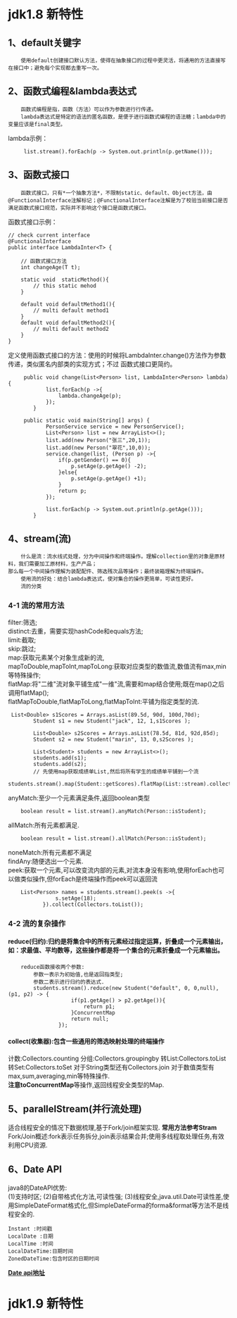 # jdk1.8 新特性

## 1、default关键字
        使用default创建接口默认方法，使得在抽象接口的过程中更灵活，将通用的方法直接写在接口中；避免每个实现都去重写一次。
    
## 2、函数式编程&lambda表达式
        函数式编程是指，函数（方法）可以作为参数进行行传递。
        lambda表达式是特定的语法的匿名函数，是便于进行函数式编程的语法糖；lambda中的变量应该是final类型。
lambda示例：
```
     list.stream().forEach(p -> System.out.println(p.getName()));
```
    
## 3、函数式接口
        函数式接口，只有*一个抽象方法*，不限制static、default、Object方法，由@FunctionalInterface注解标记；@FunctionalInterface注解是为了校验当前接口是否
    满足函数式接口规范，实际并不影响这个接口是函数式接口。
函数式接口示例：
```
// check current interface
@FunctionalInterface
public interface LambdaInter<T> {

    // 函数式接口方法
    int changeAge(T t);

    static void  staticMethod(){
        // this static mehod
    }

    default void defaultMethod1(){
        // multi default method1
    }
    default void defaultMethod2(){
        // multi default method2
    }
}
```
定义使用函数式接口的方法：使用的时候将LambdaInter.change()方法作为参数传递，类似匿名内部类的实现方式；不过
函数式接口更简约。
```
     public void change(List<Person> list, LambdaInter<Person> lambda){
            list.forEach(p ->{
                lambda.changeAge(p);
            });
        }
    
     public static void main(String[] args) {
            PersonService service = new PersonService();
            List<Person> list = new ArrayList<>();
            list.add(new Person("张三",20,1));
            list.add(new Person("翠花",10,0));
            service.change(list, (Person p) ->{
                if(p.getGender() == 0){
                    p.setAge(p.getAge() -2);
                }else{
                    p.setAge(p.getAge() +1);
                }
                return p;
            });
    
            list.forEach(p -> System.out.println(p.getAge()));
        }
```

## 4、stream(流)
        什么是流：流水线式处理，分为中间操作和终端操作。理解collection里的对象是原材料，我们需要加工原材料，生产产品；
    那么每一个中间操作理解为装配配件、筛选残次品等操作；最终装箱理解为终端操作。
        使用流的好处：结合lambda表达式，使对集合的操作更简单，可读性更好。
        流的分类
        
### 4-1 流的常用方法
filter:筛选;  
distinct:去重，需要实现hashCode和equals方法;  
limit:截取;  
skip:跳过;  
map:获取元素某个对象生成新的流,  
mapToDouble,mapToInt,mapToLong:获取对应类型的数值流,数值流有max,min等特殊操作;  
flatMap:将"二维"流对象平铺生成"一维"流,需要和map结合使用;既在map()之后调用flatMap();  
flatMapToDouble,flatMapToLong,flatMapToInt:平铺为指定类型的流.
```
 List<Double> s1Scores = Arrays.asList(89.5d, 90d, 100d,70d);
        Student s1 = new Student("jack", 12, 1,s1Scores );

        List<Double> s2Scores = Arrays.asList(78.5d, 81d, 92d,85d);
        Student s2 = new Student("marin", 13, 0,s2Scores );

        List<Student> students = new ArrayList<>();
        students.add(s1);
        students.add(s2);
        // 先使用map获取成绩单List,然后将所有学生的成绩单平铺到一个流
        students.stream().map(Student::getScores).flatMap(List::stream).collect(Collectors.toList());
```
anyMatch:至少一个元素满足条件,返回boolean类型  
```
    boolean result = list.stream().anyMatch(Person::isStudent);
```
allMatch:所有元素都满足.  
```
    boolean result = list.stream().allMatch(Person::isStudent);
```
noneMatch:所有元素都不满足  
findAny:随便选出一个元素.  
peek:获取一个元素,可以改变流内部的元素,对流本身没有影响,使用forEach也可以做类似操作,但forEach是终端操作而peek可以返回流
```   
    List<Person> names = students.stream().peek(s ->{
               s.setAge(18);
           }).collect(Collectors.toList());
```

### 4-2 流的复杂操作
#### reduce(归约):归约是将集合中的所有元素经过指定运算，折叠成一个元素输出，如：求最值、平均数等，这些操作都是将一个集合的元素折叠成一个元素输出。
```aid23
    reduce函数接收两个参数:
        参数一表示为初始值,也是返回指类型;
        参数二表示进行归约的表达式.
        students.stream().reduce(new Student("default", 0, 0,null), (p1, p2) -> {
                    if(p1.getAge() > p2.getAge()){
                        return p1;
                    }ConcurrentMap
                    return null; 
                });

```
#### collect(收集器):包含一些通用的筛选映射处理的终端操作
计数:Collectors.counting
分组:Collectors.groupingby
转List:Collectors.toList
转Set:Collectors.toSet
对于String类型还有Collectors.join
对于数值类型有max,sum,averaging,min等特殊操作.  
**注意toConcurrentMap**等操作,返回线程安全类型的Map.

## 5、parallelStream(并行流处理)
适合线程安全的情况下数据梳理,基于Fork/join框架实现.
**常用方法参考Stram**  
Fork/Join概述:fork表示任务拆分,join表示结果合并;使用多线程取处理任务,有效利用CPU资源.


## 6、Date API
java8的DateAPI优势:  
(1)支持时区;
(2)自带格式化方法,可读性强;
(3)线程安全,java.util.Date可读性差,使用SimpleDateFormat格式化,但SimpleDateForma的forma&format等方法不是线程安全的.

    Instant :时间戳
    LocalDate :日期
    LocalTime :时间
    LocalDateTime:日期时间
    ZonedDateTime:包含时区的日期时间
**[Date api地址](http://www.matools.com/api/java8)**  



# jdk1.9 新特性